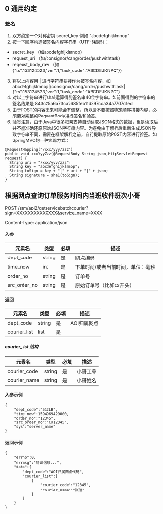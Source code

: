 ## 0 通用约定
### 签名
1. 双方约定一个对称密钥 secret_key 例如 "abcdefghijklmnop"
2. 按一下顺序构造被签名内容字符串（UTF-8编码）：

- secret_key （如abcdefghijklmnop）
- request_uri （如/consignor/cang/order/pushwithtask）
- reqeust_body_raw （如{"ts":153124523,"ver":1,"task_code":"ABCDEJKNPQ"}）
3. 将以上内容用 | 进行字符串拼接作为被签名内容，如abcdefghijklmnop|/consignor/cang/order/pushwithtask|{"ts":153124523,"ver":1,"task_code":"ABCDEJKNPQ"}
4. 对以上字符串进行sha1运算得到签名串40位字符串。如前面得到的字符串的签名结果是 843c25a6a73ca2685feb11d397cca34a7707c1ed
5. 由于POST的内容未来可能会有调整，所以请不要按照特定顺序拼接内容，必须要对完整的RequestBody进行签名和验签。
6. 验签注意，由于Java中很多框架支持自动读取JSON格式的数据，但是读取后并不能准确还原原始JSON字符串内容。为避免由于解析后重新生成JSON导致字符串不同，需要在框架解析之前，自行提取原始POST内容进行验签。如SpringMVC的一种实现方式：

```
@RequestMapping("/xxx/yyy/zzz")
public void xxxYyyZzz(@RequestBody String json,HttpServletRequest request) {
  String uri = "/xxx/yyy/zzz";
  String key = "abcdefghijklmnop";
  String toSign = key + "|" + uri + "|" + json;
  String signature = sha1(toSign);
}
```



## 根据网点查询订单服务时间内当班收件班次小哥

POST  /srm/api2/getservicebatchcourier?sign=XXXXXXXXXXXXXX&service_name=XXXX

Content-Type: application/json

#### 入参

元素名 | 类型 | 必填 | 描述
---|---|---|---
dept_code | string | 是 | 网点编码
time_now | int | 是 | 下单时间/或者当前时间，单位：毫秒
order_no | string | 是 | 订单号
src_order_no | string | 是 | 原始订单号（比如cx开头）

#### 返回

元素名 | 类型 | 必填 | 描述
---|---|---|---
dept_code | string | 是 | AOI归属网点
courier_list | list | 是 | 

##### courier_list 结构

元素名 | 类型 | 必填 | 描述
---|---|---|---
courier_code| string | 是 | 小哥工号
courier_name | string | 是 | 小哥姓名


#### 入参示例
```
{
    "dept_code":"512LB",
    "time_now":1594969429000,
    "order_no":"12345",
    "src_order_no":"CX12345",
    "sys":"server_name"
}
```

#### 返回示例

```
{
    "errno":0,
    "errmsg":"错误信息...",
    "data":{
        "dept_code":"AOI归属网点代码",
        "courier_list":[
            {
                "courier_code":"12345",
                "courier_name":"张浩"
            }
        ]
    }
}
```
